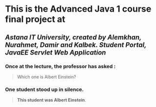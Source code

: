 # This is the Advanced Java 1 course final project at
## *Astana IT University, created by Alemkhan, Nurahmet, Damir and Kalbek. Student Portal, JavaEE Servlet Web Application*

### Once at the lecture, the professor has asked :

> Which one is Albert Einstein?

### One student stood up in silence.
> **This student was Albert Einstein**.
